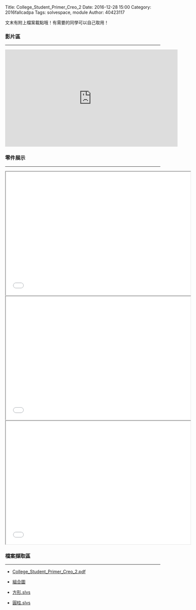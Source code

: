 Title: College_Student_Primer_Creo_2
Date: 2016-12-28 15:00
Category: 2016fallcadpa
Tags: solvespace, module
Author: 40423117

文末有附上檔案載點哦！有需要的同學可以自己取用！

<!-- PELICAN_END_SUMMARY -->

### 影片區
<hr/>

<iframe width="560" height="315" src="https://www.youtube.com/embed/Yiy8htq2X-o?rel=0" frameborder="0" allowfullscreen></iframe>

### 零件展示
<hr/>

<iframe src="./../data/1201/1.html" width="600" height="400"></iframe>

<iframe src="./../data/1201/2.html" width="600" height="400"></iframe>

<iframe src="./../data/1201/assembly.html" width="600" height="400"></iframe>


### 檔案擷取區
<hr/>  

  * [College_Student_Primer_Creo_2.pdf](https://40423117.github.io/2016fallcadp_hw/data/1201/College_Student_Primer_Creo_2.pdf)

  * [組合圖](https://40423117.github.io/2016fallcadp_hw/data/1201/assembly.slvs)

  * [方形.slvs](https://40423117.github.io/2016fallcadp_hw/data/1201/1.slvs)
  
  * [圓柱.slvs](https://40423117.github.io/2016fallcadp_hw/data/1201/2.slvs)
